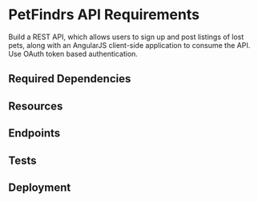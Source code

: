 # PetFindrs API Requirements

Build a REST API, which allows users to sign up and post 
listings of lost pets, along with an AngularJS client-side application 
to consume the API. Use OAuth token based authentication.

## Required Dependencies

## Resources

## Endpoints

## Tests

## Deployment
